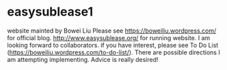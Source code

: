 # easysublease1
website mainted by Bowei Liu
Please see https://boweiliu.wordpress.com/  for official blog.  http://www.easysublease.org/ for running website. 
I am looking forward to collaborators. if you have interest, please see To Do List (https://boweiliu.wordpress.com/to-do-list/). 
There are possible directions I am attempting implementing. Advice is really desired!
